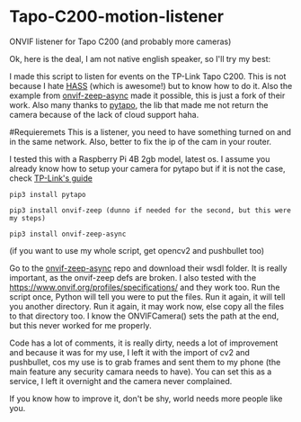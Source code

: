 # Tapo-C200-motion-listener
ONVIF listener for Tapo C200 (and probably more cameras)


Ok, here is the deal, I am not native english speaker, so I'll try my best:

I made this script to listen for events on the TP-Link Tapo C200. This is not because I hate [HASS](https://www.home-assistant.io/) (which is awesome!) but to know how to do it. Also the example from [onvif-zeep-async](https://github.com/hunterjm/python-onvif-zeep-async) made it possible, this is just a fork of their work. Also many thanks to [pytapo](https://github.com/JurajNyiri/pytapo), the lib that made me not return the camera because of the lack of cloud support haha. 

#Requieremets
This is a listener, you need to have something turned on and in the same network. Also, better to fix the ip of the cam in your router.

I tested this with a Raspberry Pi 4B 2gb model, latest os. I assume you already know how to setup your camera for pytapo but if it is not the case, check [TP-Link's guide](https://www.tp-link.com/us/support/faq/2680/)

```
pip3 install pytapo
```
```
pip3 install onvif-zeep (dunno if needed for the second, but this were my steps)
```
```
pip3 install onvif-zeep-async 
```
(if you want to use my whole script, get opencv2 and pushbullet too)

Go to the [onvif-zeep-async](https://github.com/hunterjm/python-onvif-zeep-async) repo and download their wsdl folder. It is really important, as the onvif-zeep defs are broken. I also tested with the https://www.onvif.org/profiles/specifications/ and they work too. Run the script once, Python will tell you were to put the files. Run it again, it will tell you another directory. Run it again, it may work now, else copy all the files to that directory too. I know the ONVIFCamera() sets the path at the end, but this never worked for me properly. 

Code has a lot of comments, it is really dirty, needs a lot of improvement and because it was for my use, I left it with the import of cv2 and pushbullet, cos my use is to grab frames and sent them to my phone (the main feature any security camara needs to have). You can set this as a service, I left it overnight and the camera never complained.

If you know how to improve it, don't be shy, world needs more people like you.
